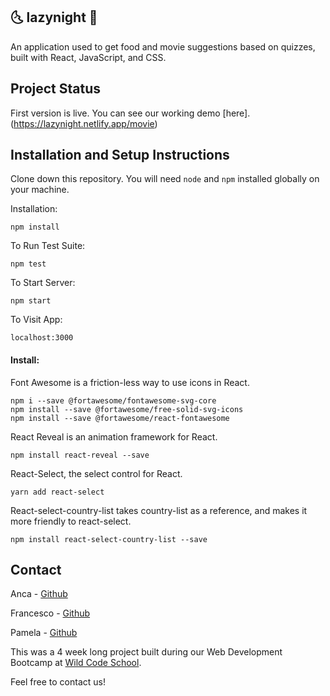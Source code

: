## :last_quarter_moon_with_face: lazynight :star2:

An application used to get food and movie suggestions based on quizzes, built with React, JavaScript, and CSS.

## Project Status

First version is live. You can see our working demo [here].(https://lazynight.netlify.app/movie)

## Installation and Setup Instructions

Clone down this repository. You will need `node` and `npm` installed globally on your machine.  

Installation:

`npm install`  

To Run Test Suite:  

`npm test`  

To Start Server:

`npm start`  

To Visit App:

`localhost:3000`

#### Install:

Font Awesome is a friction-less way to use icons in React.

`npm i --save @fortawesome/fontawesome-svg-core` <br/>
`npm install --save @fortawesome/free-solid-svg-icons`<br/>
`npm install --save @fortawesome/react-fontawesome` 

React Reveal is an animation framework for React. 

`npm install react-reveal --save` 

React-Select, the select control for React. 

`yarn add react-select`

React-select-country-list takes country-list as a reference, and makes it more friendly to react-select.

`npm install react-select-country-list --save`

## Contact

Anca - [Github](https://github.com/anca2196)

Francesco - [Github](https://github.com/francescoluciani)

Pamela - [Github](https://github.com/PamelaFeijo)

This was a 4 week long project built during our Web Development Bootcamp at [Wild Code School](https://www.wildcodeschool.com/en-GB).

Feel free to contact us!



